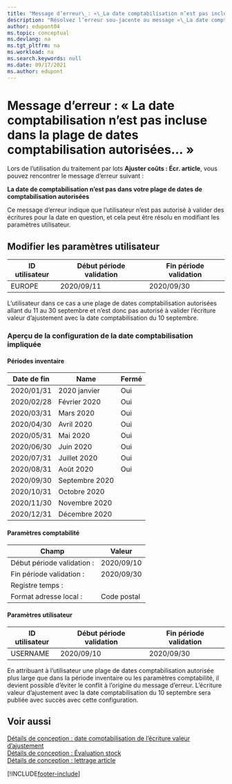```yaml
---
title: "Message d’erreur\_: «\_La date comptabilisation n’est pas incluse dans la plage de dates comptabilisation autorisées\_»"
description: "Résolvez l’erreur sou-jacente au message «\_La date comptabilisation n’est pas incluse dans la plage de dates comptabilisation autorisées\_» lorsque vous exécutez le traitement par lots Ajuster coûts\_: Écr. article."
author: edupont04
ms.topic: conceptual
ms.devlang: na
ms.tgt_pltfrm: na
ms.workload: na
ms.search.keywords: null
ms.date: 09/17/2021
ms.author: edupont
---
```


# <a name="error-message-posting-date-is-not-within-your-range-of-allowed-posting-dates" />Message d’erreur : « La date comptabilisation n’est pas incluse dans la plage de dates comptabilisation autorisées... »

Lors de l’utilisation du traitement par lots **Ajuster coûts : Écr. article**, vous pouvez rencontrer le message d’erreur suivant :

**La date de comptabilisation n’est pas dans votre plage de dates de comptabilisation autorisées**

Ce message d’erreur indique que l’utilisateur n’est pas autorisé à valider des écritures pour la date en question, et cela peut être résolu en modifiant les paramètres utilisateur.

## <a name="change-the-user-setup" />Modifier les paramètres utilisateur

|ID utilisateur  |Début période validation  | Fin période validation  |
|---------|---------|--------|
|EUROPE  |  2020/09/11      |2020/09/30      |

L’utilisateur dans ce cas a une plage de dates comptabilisation autorisées allant du 11 au 30 septembre et n’est donc pas autorisé à valider l’écriture valeur d’ajustement avec la date comptabilisation du 10 septembre.  

### <a name="overview-of-involved-posting-date-setup" />Aperçu de la configuration de la date comptabilisation impliquée

#### <a name="inventory-periods" />Périodes inventaire

|Date de fin  |Name  |Fermé  |
|---------|---------|---------|
|2020/01/31     |2020 janvier      |  Oui    |
|2020/02/28     |Février 2020     |  Oui    |
|2020/03/31     |Mars 2020        |  Oui    |
|2020/04/30     |Avril 2020        |  Oui    |
|2020/05/31     |Mai 2020        |  Oui    |
|2020/06/30     |Juin 2020       |  Oui    |
|2020/07/31     |Juillet 2020        |   Oui   |
|2020/08/31     |Août 2020     |   Oui   |
|2020/09/30     |Septembre 2020  |         |
|2020/10/31     |Octobre 2020    |         |
|2020/11/30     |Novembre 2020   |         |
|2020/12/31     |Décembre 2020   |         |  

#### <a name="general-ledger-setup" />Paramètres comptabilité

|Champ|Valeur|
|---------|---------|
|Début période validation :  |  2020/09/10      |
|Fin période validation :    |  2020/09/30      |
|Registre temps :       |         |
|Format adresse local :|   Code postal      |  

#### <a name="user-setup" />Paramètres utilisateur

|ID utilisateur  |Début période validation  | Fin période validation  |
|---------|---------|--------|
|USERNAME |  2020/09/10      |2020/09/30      |

En attribuant à l’utilisateur une plage de dates comptabilisation autorisée plus large que dans la période inventaire ou les paramètres comptabilité, il devient possible d’éviter le conflit à l’origine du message d’erreur. L’écriture valeur d’ajustement avec la date comptabilisation du 10 septembre sera publiée avec succès avec cette configuration.
  
## <a name="see-also" />Voir aussi

[Détails de conception : date comptabilisation de l’écriture valeur d’ajustement](design-details-inventory-adjustment-value-entry-posting-date.md)  
[Détails de conception : Évaluation stock](design-details-inventory-costing.md)  
[Détails de conception : lettrage article](design-details-item-application.md)  

[!INCLUDE[footer-include](includes/footer-banner.md)]
